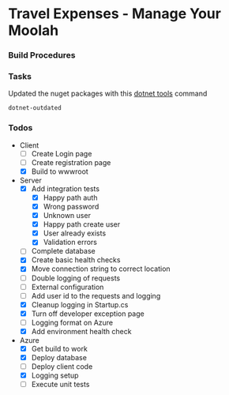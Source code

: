 # Travel Expenses - Manage Your Moolah
### Build Procedures
### Tasks
Updated the nuget packages with this [dotnet tools](https://github.com/natemcmaster/dotnet-tools) command
```
dotnet-outdated
```
### Todos
- Client
  - [ ] Create Login page
  - [ ] Create registration page
  - [x] Build to wwwroot
- Server
  - [x] Add integration tests
    - [x] Happy path auth
    - [x] Wrong password
    - [x] Unknown user
    - [x] Happy path create user
    - [x] User already exists
    - [x] Validation errors
  - [ ] Complete database
  - [x] Create basic health checks
  - [x] Move connection string to correct location
  - [ ] Double logging of requests
  - [ ] External configuration
  - [ ] Add user id to the requests and logging
  - [x] Cleanup logging in Startup.cs
  - [x] Turn off developer exception page
  - [ ] Logging format on Azure
  - [x] Add environment health check
- Azure
  - [x] Get build to work
  - [x] Deploy database
  - [ ] Deploy client code
  - [x] Logging setup
  - [ ] Execute unit tests